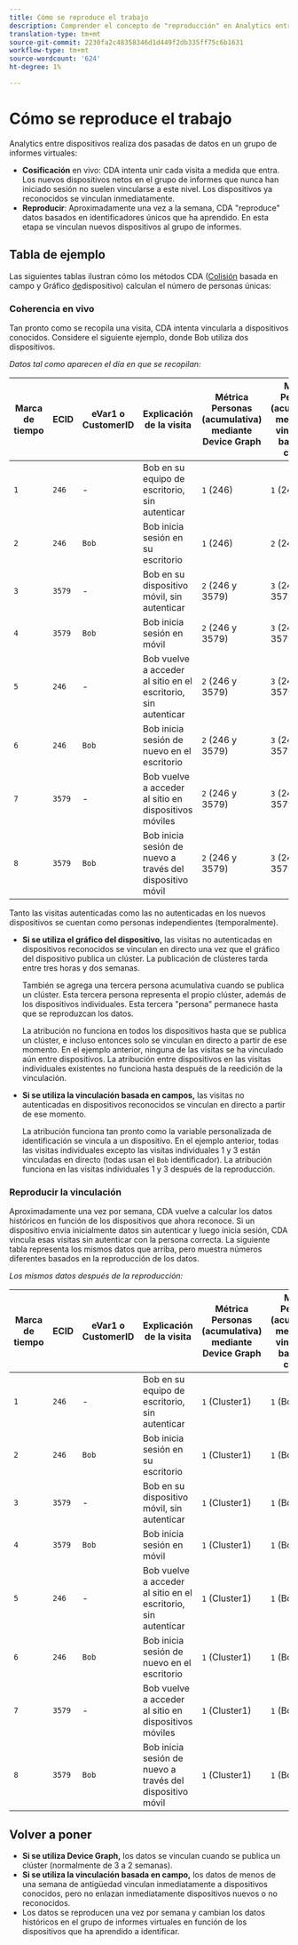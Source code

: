 ```yaml
---
title: Cómo se reproduce el trabajo
description: Comprender el concepto de "reproducción" en Analytics entre dispositivos
translation-type: tm+mt
source-git-commit: 2230fa2c48358346d1d449f2db335ff75c6b1631
workflow-type: tm+mt
source-wordcount: '624'
ht-degree: 1%

---
```



# Cómo se reproduce el trabajo

Analytics entre dispositivos realiza dos pasadas de datos en un grupo de informes virtuales:

* **Cosificación** en vivo: CDA intenta unir cada visita a medida que entra. Los nuevos dispositivos netos en el grupo de informes que nunca han iniciado sesión no suelen vincularse a este nivel. Los dispositivos ya reconocidos se vinculan inmediatamente.
* **Reproducir**: Aproximadamente una vez a la semana, CDA &quot;reproduce&quot; datos basados en identificadores únicos que ha aprendido. En esta etapa se vinculan nuevos dispositivos al grupo de informes.

## Tabla de ejemplo

Las siguientes tablas ilustran cómo los métodos CDA ([Colisión](field-based-stitching.md) basada en campo y Gráfico [de](device-graph.md)dispositivo) calculan el número de personas únicas:

### Coherencia en vivo

Tan pronto como se recopila una visita, CDA intenta vincularla a dispositivos conocidos. Considere el siguiente ejemplo, donde Bob utiliza dos dispositivos.

*Datos tal como aparecen el día en que se recopilan:*

| Marca de tiempo | ECID | eVar1 o CustomerID | Explicación de la visita | Métrica Personas (acumulativa) mediante Device Graph | Métrica Personas (acumulativa) mediante la vinculación basada en campos |
| --- | --- | --- | --- | --- | --- |
| `1` | `246` | - | Bob en su equipo de escritorio, sin autenticar | `1` (246) | `1` (246) |
| `2` | `246` | `Bob` | Bob inicia sesión en su escritorio | `1` (246) | `2` (246 y Bob) |
| `3` | `3579` | - | Bob en su dispositivo móvil, sin autenticar | `2` (246 y 3579) | `3` (246, Bob y 3579) |
| `4` | `3579` | `Bob` | Bob inicia sesión en móvil | `2` (246 y 3579) | `3` (246, Bob y 3579) |
| `5` | `246` | - | Bob vuelve a acceder al sitio en el escritorio, sin autenticar | `2` (246 y 3579) | `3` (246, Bob y 3579) |
| `6` | `246` | `Bob` | Bob inicia sesión de nuevo en el escritorio | `2` (246 y 3579) | `3` (246, Bob y 3579) |
| `7` | `3579` | - | Bob vuelve a acceder al sitio en dispositivos móviles | `2` (246 y 3579) | `3` (246, Bob y 3579) |
| `8` | `3579` | `Bob` | Bob inicia sesión de nuevo a través del dispositivo móvil | `2` (246 y 3579) | `3` (246, Bob y 3579) |

Tanto las visitas autenticadas como las no autenticadas en los nuevos dispositivos se cuentan como personas independientes (temporalmente).

* **Si se utiliza el gráfico del dispositivo,** las visitas no autenticadas en dispositivos reconocidos se vinculan en directo una vez que el gráfico del dispositivo publica un clúster. La publicación de clústeres tarda entre tres horas y dos semanas.

   También se agrega una tercera persona acumulativa cuando se publica un clúster. Esta tercera persona representa el propio clúster, además de los dispositivos individuales. Esta tercera &quot;persona&quot; permanece hasta que se reproduzcan los datos.

   La atribución no funciona en todos los dispositivos hasta que se publica un clúster, e incluso entonces solo se vinculan en directo a partir de ese momento. En el ejemplo anterior, ninguna de las visitas se ha vinculado aún entre dispositivos. La atribución entre dispositivos en las visitas individuales existentes no funciona hasta después de la reedición de la vinculación.
* **Si se utiliza la vinculación basada en campos,** las visitas no autenticadas en dispositivos reconocidos se vinculan en directo a partir de ese momento.

   La atribución funciona tan pronto como la variable personalizada de identificación se vincula a un dispositivo. En el ejemplo anterior, todas las visitas individuales excepto las visitas individuales 1 y 3 están vinculadas en directo (todas usan el `Bob` identificador). La atribución funciona en las visitas individuales 1 y 3 después de la reproducción.

### Reproducir la vinculación

Aproximadamente una vez por semana, CDA vuelve a calcular los datos históricos en función de los dispositivos que ahora reconoce. Si un dispositivo envía inicialmente datos sin autenticar y luego inicia sesión, CDA vincula esas visitas sin autenticar con la persona correcta. La siguiente tabla representa los mismos datos que arriba, pero muestra números diferentes basados en la reproducción de los datos.

*Los mismos datos después de la reproducción:*

| Marca de tiempo | ECID | eVar1 o CustomerID | Explicación de la visita | Métrica Personas (acumulativa) mediante Device Graph | Métrica Personas (acumulativa) mediante la vinculación basada en campos |
| --- | --- | --- | --- | --- | --- |
| `1` | `246` | - | Bob en su equipo de escritorio, sin autenticar | `1` (Cluster1) | `1` (Bob) |
| `2` | `246` | `Bob` | Bob inicia sesión en su escritorio | `1` (Cluster1) | `1` (Bob) |
| `3` | `3579` | - | Bob en su dispositivo móvil, sin autenticar | `1` (Cluster1) | `1` (Bob) |
| `4` | `3579` | `Bob` | Bob inicia sesión en móvil | `1` (Cluster1) | `1` (Bob) |
| `5` | `246` | - | Bob vuelve a acceder al sitio en el escritorio, sin autenticar | `1` (Cluster1) | `1` (Bob) |
| `6` | `246` | `Bob` | Bob inicia sesión de nuevo en el escritorio | `1` (Cluster1) | `1` (Bob) |
| `7` | `3579` | - | Bob vuelve a acceder al sitio en dispositivos móviles | `1` (Cluster1) | `1` (Bob) |
| `8` | `3579` | `Bob` | Bob inicia sesión de nuevo a través del dispositivo móvil | `1` (Cluster1) | `1` (Bob) |

## Volver a poner

* **Si se utiliza Device Graph,** los datos se vinculan cuando se publica un clúster (normalmente de 3 a 2 semanas).
* **Si se utiliza la vinculación basada en campo,** los datos de menos de una semana de antigüedad vinculan inmediatamente a dispositivos conocidos, pero no enlazan inmediatamente dispositivos nuevos o no reconocidos.
* Los datos se reproducen una vez por semana y cambian los datos históricos en el grupo de informes virtuales en función de los dispositivos que ha aprendido a identificar.
